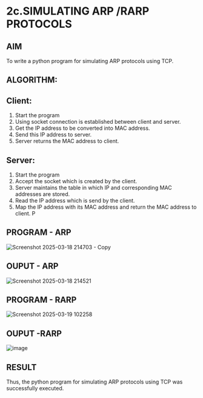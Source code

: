 # 2c.SIMULATING ARP /RARP PROTOCOLS
## AIM
To write a python program for simulating ARP protocols using TCP.
## ALGORITHM:
## Client:
1. Start the program
2. Using socket connection is established between client and server.
3. Get the IP address to be converted into MAC address.
4. Send this IP address to server.
5. Server returns the MAC address to client.
## Server:
1. Start the program
2. Accept the socket which is created by the client.
3. Server maintains the table in which IP and corresponding MAC addresses are
stored.
4. Read the IP address which is send by the client.
5. Map the IP address with its MAC address and return the MAC address to client.
P
## PROGRAM - ARP
![Screenshot 2025-03-18 214703 - Copy](https://github.com/user-attachments/assets/fcd7d372-c2de-4ed3-a73c-eab4f1a7fb94)

## OUPUT - ARP
![Screenshot 2025-03-18 214521](https://github.com/user-attachments/assets/7696c6e3-b042-4860-b2aa-78764cc11691)


## PROGRAM - RARP
![Screenshot 2025-03-19 102258](https://github.com/user-attachments/assets/82e611df-372b-484c-8287-f919c733ec20)

## OUPUT -RARP
![image](https://github.com/user-attachments/assets/baf7d452-421b-4c87-947e-d0a0435231c9)

## RESULT
Thus, the python program for simulating ARP protocols using TCP was successfully 
executed.
